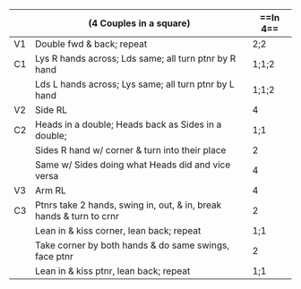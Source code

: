 ||(4 Couples in a square) |==In 4==|
|-----|----|-----|
|V1| Double fwd & back; repeat |2;2|
|C1| Lys R hands across; Lds same; all turn ptnr by R hand |1;1;2|
|| Lds L hands across; Lys same; all turn ptnr by L hand |1;1;2|
|V2| Side RL |4| 
|C2| Heads in a double; Heads back as Sides in a double; |1;1|
||Sides R hand w/ corner & turn into their place |2|
||Same w/ Sides doing what Heads did and vice versa |4|
|V3| Arm RL |4|
|C3| Ptnrs take 2 hands, swing in, out, & in, break hands & turn to crnr |2|
||Lean in & kiss corner, lean back; repeat |1;1|
||Take corner by both hands & do same swings, face ptnr |2|
||Lean in & kiss ptnr, lean back; repeat |1;1|
